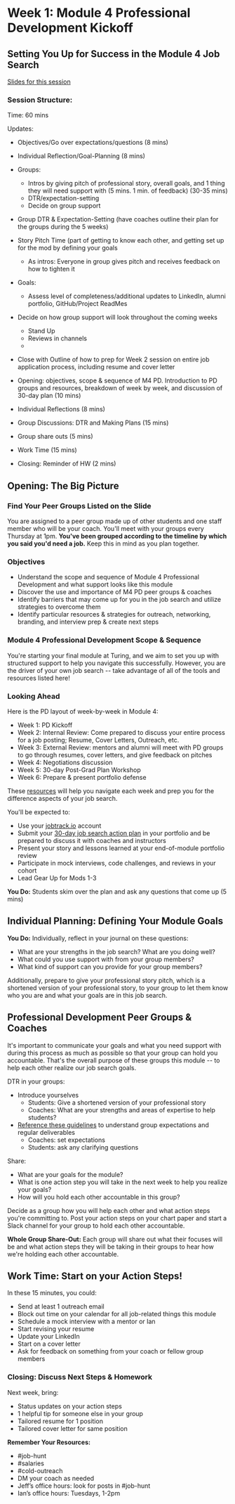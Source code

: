 # Week 1: Module 4 Professional Development Kickoff

## Setting You Up for Success in the Module 4 Job Search

[Slides for this session](https://docs.google.com/presentation/d/1DNPivOJBUUnWlwD-n-2K9dysidWPyVFaqCvMmy87Irw/edit?usp=sharing)

### Session Structure:
Time: 60 mins

Updates:
* Objectives/Go over expectations/questions (8 mins)
* Individual Reflection/Goal-Planning (8 mins)
* Groups:
	* Intros by giving pitch of professional story, overall goals, and 1 thing they will need support with (5 mins. 1 min. of feedback) (30-35 mins)
	* DTR/expectation-setting
	* Decide on group support

* Group DTR & Expectation-Setting (have coaches outline their plan for the groups during the 5 weeks)
* Story Pitch Time (part of getting to know each other, and getting set up for the mod by defining your goals
	* As intros: Everyone in group gives pitch and receives feedback on how to tighten it
* Goals:
	* Assess level of completeness/additional updates to LinkedIn, alumni portfolio, GitHub/Project ReadMes
* Decide on how group support will look throughout the coming weeks
	* Stand Up
	* Reviews in channels
	* 
* Close with Outline of how to prep for Week 2 session on entire job application process, including resume and cover letter

* Opening: objectives, scope & sequence of M4 PD. Introduction to PD groups and resources, breakdown of week by week, and discussion of 30-day plan (10 mins)
* Individual Reflections (8 mins) 
* Group Discussions: DTR and Making Plans (15 mins)
* Group share outs (5 mins)
* Work Time (15 mins) 
* Closing: Reminder of HW (2 mins)

## Opening: The Big Picture
### Find Your Peer Groups Listed on the Slide
You are assigned to a peer group made up of other students and one staff member who will be your coach. You'll meet with your groups every Thursday at 1pm. **You've been grouped according to the timeline by which you said you'd need a job.** Keep this in mind as you plan together.

### Objectives
* Understand the scope and sequence of Module 4 Professional Development and what support looks like this module
* Discover the use and importance of M4 PD peer groups & coaches
* Identify barriers that may come up for you in the job search and utilize strategies to overcome them
* Identify particular resources & strategies for outreach, networking, branding, and interview prep & create next steps

### Module 4 Professional Development Scope & Sequence
You're starting your final module at Turing, and we aim to set you up with structured support to help you navigate this successfully. However, you are the driver of your own job search -- take advantage of all of the tools and resources listed here!

### Looking Ahead
Here is the PD layout of week-by-week in Module 4:

* Week 1: PD Kickoff
* Week 2: Internal Review: Come prepared to discuss your entire process for a job posting; Resume, Cover Letters, Outreach, etc.
* Week 3: External Review: mentors and alumni will meet with PD groups to go through resumes, cover letters, and give feedback on pitches
* Week 4: Negotiations discussion
* Week 5: 30-day Post-Grad Plan Workshop
* Week 6: Prepare & present portfolio defense

These [resources](https://github.com/turingschool/career-development-curriculum/blob/master/module_four/guidelines_for_peer_groups.md) will help you navigate each week and prep you for the difference aspects of your job search. 

You'll be expected to:

* Use your [jobtrack.io](https://jobtrack.io/) account
* Submit your [30-day job search action plan](https://github.com/turingschool/career-development-curriculum/blob/master/module_four/post_grad_plan.md) in your portfolio and be prepared to discuss it with coaches and instructors
* Present your story and lessons learned at your end-of-module portfolio review
* Participate in mock interviews, code challenges, and reviews in your cohort
* Lead Gear Up for Mods 1-3 

**You Do:** Students skim over the plan and ask any questions that come up (5 mins) 

## Individual Planning: Defining Your Module Goals

**You Do:**
Individually, reflect in your journal on these questions:

* What are your strengths in the job search? What are you doing well?
* What could you use support with from your group members?
* What kind of support can you provide for your group members?

Additionally, prepare to give your professional story pitch, which is a shortened version of your professional story, to your group to let them know who you are and what your goals are in this job search. 

## Professional Development Peer Groups & Coaches
It's important to communicate your goals and what you need support with during this process as much as possible so that your group can hold you accountable. That's the overall purpose of these groups this module -- to help each other realize our job search goals. 


DTR in your groups:

* Introduce yourselves
	* Students: Give a shortened version of your professional story 
	* Coaches: What are your strengths and areas of expertise to help students?
* [Reference these guidelines](https://github.com/turingschool/career-development-curriculum/blob/master/module_four/guidelines_for_peer_groups.md) to understand group expectations and regular deliverables
	* Coaches: set expectations
	* Students: ask any clarifying questions
	
Share: 
* What are your goals for the module?
* What is one action step you will take in the next week to help you realize your goals?
* How will you hold each other accountable in this group?

Decide as a group how you will help each other and what action steps you're committing to. Post your action steps on your chart paper and start a Slack channel for your group to hold each other accountable.
 
**Whole Group Share-Out:**
Each group will share out what their focuses will be and what action steps they will be taking in their groups to hear how we're holding each other accountable. 

## Work Time: Start on your Action Steps!
In these 15 minutes, you could:

* Send at least 1 outreach email
* Block out time on your calendar for all job-related things this module
* Schedule a mock interview with a mentor or Ian
* Start revising your resume
* Update your LinkedIn
* Start on a cover letter
* Ask for feedback on something from your coach or fellow group members

### Closing: Discuss Next Steps & Homework
Next week, bring:

* Status updates on your action steps
* 1 helpful tip for someone else in your group
* Tailored resume for 1 position
* Tailored cover letter for same position

**Remember Your Resources:**

* #job-hunt
* #salaries
* #cold-outreach
* DM your coach as needed
* Jeff’s office hours: look for posts in #job-hunt
* Ian’s office hours: Tuesdays, 1-2pm

